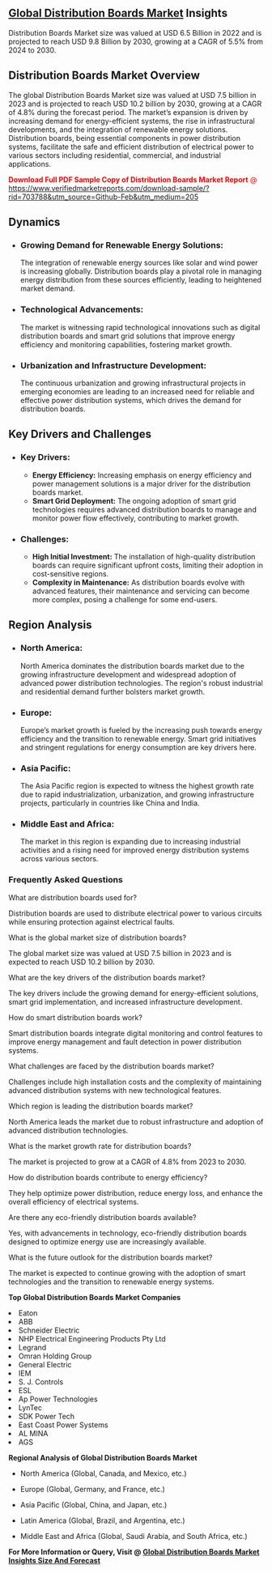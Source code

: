 <h2><a href="https://www.verifiedmarketreports.com/download-sample/?rid=703788&amp;utm_source=Github&amp;utm_medium=205" target="_blank">Global Distribution Boards Market</a> Insights</h2><p>Distribution Boards Market size was valued at USD 6.5 Billion in 2022 and is projected to reach USD 9.8 Billion by 2030, growing at a CAGR of 5.5% from 2024 to 2030.</p><p> <h2>Distribution Boards Market Overview</h2> <p>The global Distribution Boards Market size was valued at USD 7.5 billion in 2023 and is projected to reach USD 10.2 billion by 2030, growing at a CAGR of 4.8% during the forecast period. The market’s expansion is driven by increasing demand for energy-efficient systems, the rise in infrastructural developments, and the integration of renewable energy solutions. Distribution boards, being essential components in power distribution systems, facilitate the safe and efficient distribution of electrical power to various sectors including residential, commercial, and industrial applications.</p> <p><p><span class=""><span style="color: #ff0000;"><strong>Download Full PDF Sample Copy of Distribution Boards Market Report</strong> @ </span><a href="https://www.verifiedmarketreports.com/download-sample/?rid=703788&amp;utm_source=Github-Feb&amp;utm_medium=205" target="_blank">https://www.verifiedmarketreports.com/download-sample/?rid=703788&amp;utm_source=Github-Feb&amp;utm_medium=205</a></span></p></p> <h2>Dynamics</h2> <ul> <li><h3>Growing Demand for Renewable Energy Solutions:</h3> The integration of renewable energy sources like solar and wind power is increasing globally. Distribution boards play a pivotal role in managing energy distribution from these sources efficiently, leading to heightened market demand.</li> <li><h3>Technological Advancements:</h3> The market is witnessing rapid technological innovations such as digital distribution boards and smart grid solutions that improve energy efficiency and monitoring capabilities, fostering market growth.</li> <li><h3>Urbanization and Infrastructure Development:</h3> The continuous urbanization and growing infrastructural projects in emerging economies are leading to an increased need for reliable and effective power distribution systems, which drives the demand for distribution boards.</li> </ul> <h2>Key Drivers and Challenges</h2> <ul> <li><h3>Key Drivers:</h3> <ul> <li><strong>Energy Efficiency:</strong> Increasing emphasis on energy efficiency and power management solutions is a major driver for the distribution boards market.</li> <li><strong>Smart Grid Deployment:</strong> The ongoing adoption of smart grid technologies requires advanced distribution boards to manage and monitor power flow effectively, contributing to market growth.</li> </ul> </li> <li><h3>Challenges:</h3> <ul> <li><strong>High Initial Investment:</strong> The installation of high-quality distribution boards can require significant upfront costs, limiting their adoption in cost-sensitive regions.</li> <li><strong>Complexity in Maintenance:</strong> As distribution boards evolve with advanced features, their maintenance and servicing can become more complex, posing a challenge for some end-users.</li> </ul> </li> </ul> <h2>Region Analysis</h2> <ul> <li><h3>North America:</h3> North America dominates the distribution boards market due to the growing infrastructure development and widespread adoption of advanced power distribution technologies. The region's robust industrial and residential demand further bolsters market growth.</li> <li><h3>Europe:</h3> Europe’s market growth is fueled by the increasing push towards energy efficiency and the transition to renewable energy. Smart grid initiatives and stringent regulations for energy consumption are key drivers here.</li> <li><h3>Asia Pacific:</h3> The Asia Pacific region is expected to witness the highest growth rate due to rapid industrialization, urbanization, and growing infrastructure projects, particularly in countries like China and India.</li> <li><h3>Middle East and Africa:</h3> The market in this region is expanding due to increasing industrial activities and a rising need for improved energy distribution systems across various sectors.</li> </ul> <h3>Frequently Asked Questions</h3> <p>What are distribution boards used for?</p> <p>Distribution boards are used to distribute electrical power to various circuits while ensuring protection against electrical faults.</p> <p>What is the global market size of distribution boards?</p> <p>The global market size was valued at USD 7.5 billion in 2023 and is expected to reach USD 10.2 billion by 2030.</p> <p>What are the key drivers of the distribution boards market?</p> <p>The key drivers include the growing demand for energy-efficient solutions, smart grid implementation, and increased infrastructure development.</p> <p>How do smart distribution boards work?</p> <p>Smart distribution boards integrate digital monitoring and control features to improve energy management and fault detection in power distribution systems.</p> <p>What challenges are faced by the distribution boards market?</p> <p>Challenges include high installation costs and the complexity of maintaining advanced distribution systems with new technological features.</p> <p>Which region is leading the distribution boards market?</p> <p>North America leads the market due to robust infrastructure and adoption of advanced distribution technologies.</p> <p>What is the market growth rate for distribution boards?</p> <p>The market is projected to grow at a CAGR of 4.8% from 2023 to 2030.</p> <p>How do distribution boards contribute to energy efficiency?</p> <p>They help optimize power distribution, reduce energy loss, and enhance the overall efficiency of electrical systems.</p> <p>Are there any eco-friendly distribution boards available?</p> <p>Yes, with advancements in technology, eco-friendly distribution boards designed to optimize energy use are increasingly available.</p> <p>What is the future outlook for the distribution boards market?</p> <p>The market is expected to continue growing with the adoption of smart technologies and the transition to renewable energy systems.</p> </p><p><strong>Top Global Distribution Boards Market Companies</strong></p><div data-test-id=""><p><li>Eaton</li><li> ABB</li><li> Schneider Electric</li><li> NHP Electrical Engineering Products Pty Ltd</li><li> Legrand</li><li> Omran Holding Group</li><li> General Electric</li><li> IEM</li><li> S. J. Controls</li><li> ESL</li><li> Ap Power Technologies</li><li> LynTec</li><li> SDK Power Tech</li><li> East Coast Power Systems</li><li> AL MINA</li><li> AGS</li></p><div><strong>Regional Analysis of&nbsp;Global Distribution Boards Market</strong></div><ul><li dir="ltr"><p dir="ltr">North America&nbsp;(Global, Canada, and Mexico, etc.)</p></li><li dir="ltr"><p dir="ltr">Europe (Global, Germany, and France, etc.)</p></li><li dir="ltr"><p dir="ltr">Asia Pacific&nbsp;(Global, China, and Japan, etc.)</p></li><li dir="ltr"><p dir="ltr">Latin America&nbsp;(Global, Brazil, and Argentina, etc.)</p></li><li dir="ltr">Middle East and Africa&nbsp;(Global, Saudi Arabia, and South Africa, etc.)</li></ul><p><strong>For More Information or Query, Visit @&nbsp;</strong><strong><a href="https://www.verifiedmarketreports.com/product/distribution-boards-market/?utm_source=Github&amp;utm_medium=205" target="_blank">Global Distribution Boards Market Insights Size And Forecast</a></strong></p></div>
